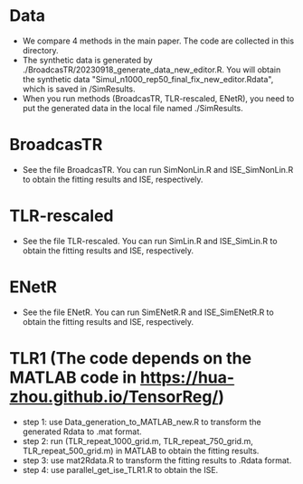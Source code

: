 # Data
- We compare 4 methods in the main paper. The code are collected in this directory.
- The synthetic data is generated by ./BroadcasTR/20230918_generate_data_new_editor.R. You will obtain the synthetic data "Simul_n1000_rep50_final_fix_new_editor.Rdata", which is saved in /SimResults. 
- When you run methods (BroadcasTR, TLR-rescaled, ENetR), you need to put the generated data in the local file named ./SimResults.


# BroadcasTR
- See the file BroadcasTR. You can run SimNonLin.R and ISE_SimNonLin.R to obtain the fitting results and ISE, respectively.

# TLR-rescaled
- See the file TLR-rescaled. You can run SimLin.R and ISE_SimLin.R to obtain the fitting results and ISE, respectively.

# ENetR
- See the file ENetR. You can run SimENetR.R and ISE_SimENetR.R to obtain the fitting results and ISE, respectively.

# TLR1 (The code depends on the MATLAB code in https://hua-zhou.github.io/TensorReg/)
- step 1: use Data_generation_to_MATLAB_new.R to transform the generated Rdata to .mat format.
- step 2: run (TLR_repeat_1000_grid.m, TLR_repeat_750_grid.m, TLR_repeat_500_grid.m) in MATLAB to obtain the fitting results.
- step 3: use mat2Rdata.R to transform the fitting results to .Rdata format.
- step 4: use parallel_get_ise_TLR1.R to obtain the ISE.



 


